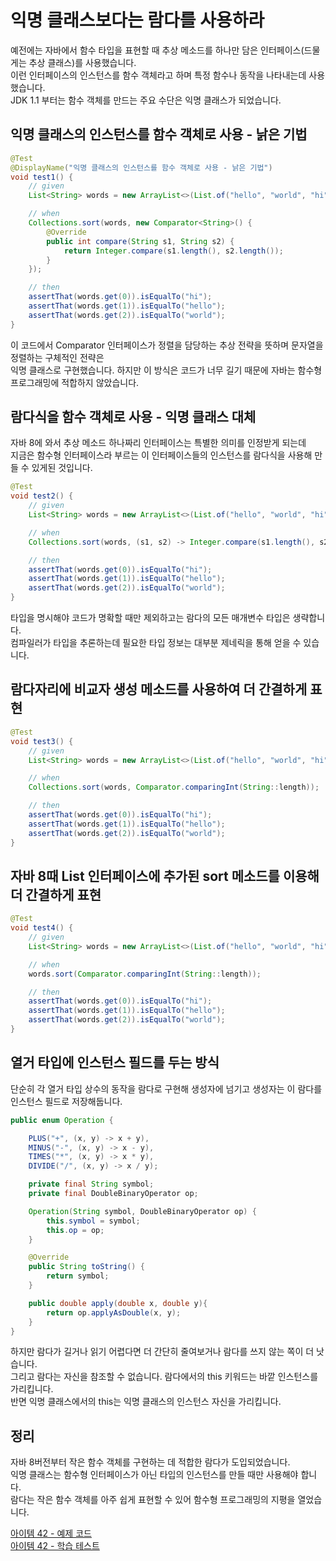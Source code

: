 # 익명 클래스보다는 람다를 사용하라

예전에는 자바에서 함수 타입을 표현할 때 추상 메소드를 하나만 담은 인터페이스(드물게는 추상 클래스)를 사용했습니다.      
이런 인터페이스의 인스턴스를 함수 객체라고 하며 특정 함수나 동작을 나타내는데 사용했습니다.   
JDK 1.1 부터는 함수 객체를 만드는 주요 수단은 익명 클래스가 되었습니다.    

## 익명 클래스의 인스턴스를 함수 객체로 사용 - 낡은 기법

````java
@Test
@DisplayName("익명 클래스의 인스턴스를 함수 객체로 사용 - 낡은 기법")
void test1() {
    // given
    List<String> words = new ArrayList<>(List.of("hello", "world", "hi"));

    // when
    Collections.sort(words, new Comparator<String>() {
        @Override
        public int compare(String s1, String s2) {
            return Integer.compare(s1.length(), s2.length());
        }
    });

    // then
    assertThat(words.get(0)).isEqualTo("hi");
    assertThat(words.get(1)).isEqualTo("hello");
    assertThat(words.get(2)).isEqualTo("world");
}
````

이 코드에서 Comparator 인터페이스가 정렬을 담당하는 추상 전략을 뜻하며 문자열을 정렬하는 구체적인 전략은   
익명 클래스로 구현했습니다. 하지만 이 방식은 코드가 너무 길기 때문에 자바는 함수형 프로그래밍에 적합하지 않았습니다.    

## 람다식을 함수 객체로 사용 - 익명 클래스 대체

자바 8에 와서 추상 메소드 하나짜리 인터페이스는 특별한 의미를 인정받게 되는데    
지금은 함수형 인터페이스라 부르는 이 인터페이스들의 인스턴스를 람다식을 사용해 만들 수 있게된 것입니다.    

````java
@Test
void test2() {
    // given
    List<String> words = new ArrayList<>(List.of("hello", "world", "hi"));

    // when
    Collections.sort(words, (s1, s2) -> Integer.compare(s1.length(), s2.length()));

    // then
    assertThat(words.get(0)).isEqualTo("hi");
    assertThat(words.get(1)).isEqualTo("hello");
    assertThat(words.get(2)).isEqualTo("world");
}
````

타입을 명시해야 코드가 명확할 때만 제외하고는 람다의 모든 매개변수 타입은 생략합니다.         
컴파일러가 타입을 추론하는데 필요한 타입 정보는 대부분 제네릭을 통해 얻을 수 있습니다.       

## 람다자리에 비교자 생성 메소드를 사용하여 더 간결하게 표현

````java
@Test
void test3() {
    // given
    List<String> words = new ArrayList<>(List.of("hello", "world", "hi"));

    // when
    Collections.sort(words, Comparator.comparingInt(String::length));

    // then
    assertThat(words.get(0)).isEqualTo("hi");
    assertThat(words.get(1)).isEqualTo("hello");
    assertThat(words.get(2)).isEqualTo("world");
}
````

## 자바 8때 List 인터페이스에 추가된 sort 메소드를 이용해 더 간결하게 표현

````java
@Test
void test4() {
    // given
    List<String> words = new ArrayList<>(List.of("hello", "world", "hi"));

    // when
    words.sort(Comparator.comparingInt(String::length));

    // then
    assertThat(words.get(0)).isEqualTo("hi");
    assertThat(words.get(1)).isEqualTo("hello");
    assertThat(words.get(2)).isEqualTo("world");
}
````

## 열거 타입에 인스턴스 필드를 두는 방식

단순히 각 열거 타입 상수의 동작을 람다로 구현해 생성자에 넘기고 생성자는 이 람다를 인스턴스 필드로 저장해둡니다.       

````java
public enum Operation {

    PLUS("+", (x, y) -> x + y),
    MINUS("-", (x, y) -> x - y),
    TIMES("*", (x, y) -> x * y),
    DIVIDE("/", (x, y) -> x / y);

    private final String symbol;
    private final DoubleBinaryOperator op;

    Operation(String symbol, DoubleBinaryOperator op) {
        this.symbol = symbol;
        this.op = op;
    }

    @Override
    public String toString() {
        return symbol;
    }

    public double apply(double x, double y){
        return op.applyAsDouble(x, y);
    }
}
````

하지만 람다가 길거나 읽기 어렵다면 더 간단히 줄여보거나 람다를 쓰지 않는 쪽이 더 낫습니다.       
그리고 람다는 자신을 참조할 수 없습니다. 람다에서의 this 키워드는 바깥 인스턴스를 가리킵니다.   
반면 익명 클래스에서의 this는 익명 클래스의 인스턴스 자신을 가리킵니다.   

## 정리

자바 8버전부터 작은 함수 객체를 구현하는 데 적합한 람다가 도입되었습니다.    
익명 클래스는 함수형 인터페이스가 아닌 타입의 인스턴스를 만들 때만 사용해야 합니다.   
람다는 작은 함수 객체를 아주 쉽게 표현할 수 있어 함수형 프로그래밍의 지평을 열었습니다.        

[아이템 42 - 예제 코드](https://github.com/320Hwany/EffectiveJava/tree/main/src/main/java/effective/chapter7/item42)                                                                       
[아이템 42 - 학습 테스트](https://github.com/320Hwany/EffectiveJava/tree/main/src/test/java/effective/chapter7/item42)       
